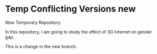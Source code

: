 # Temp Conflicting Versions new
New Temporary Repository

In this repository, I am going to study the effect of 3G Internet on gender gap.

This is a change in the new branch.